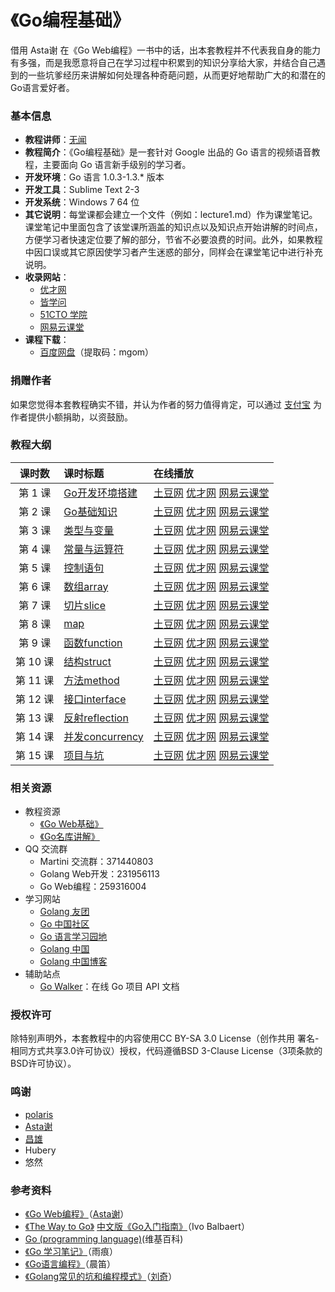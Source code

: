 《Go编程基础》
==========================

借用 Asta谢 在《Go Web编程》一书中的话，出本套教程并不代表我自身的能力有多强，而是我愿意将自己在学习过程中积累到的知识分享给大家，并结合自己遇到的一些坑爹经历来讲解如何处理各种奇葩问题，从而更好地帮助广大的和潜在的Go语言爱好者。

### 基本信息

- **教程讲师**：[无闻](http://weibo.com/Obahua)
- **教程简介**：《Go编程基础》是一套针对 Google 出品的 Go 语言的视频语音教程，主要面向 Go 语言新手级别的学习者。
- **开发环境**：Go 语言 1.0.3-1.3.* 版本
- **开发工具**：Sublime Text 2-3
- **开发系统**：Windows 7 64 位
- **其它说明**：每堂课都会建立一个文件（例如：lecture1.md）作为课堂笔记。课堂笔记中里面包含了该堂课所涵盖的知识点以及知识点开始讲解的时间点，方便学习者快速定位要了解的部分，节省不必要浪费的时间。此外，如果教程中因口误或其它原因使学习者产生迷惑的部分，同样会在课堂笔记中进行补充说明。
- **收录网站**：
	- [优才网](http://www.ucai.cn/course/show/69) 
	- [皆学问](http://www.jiexuewen.com/course/courseprofile?course=co51c124508b944#view) 
	- [51CTO 学院](http://edu.51cto.com/course/course_id-1762.html)
	- [网易云课堂](http://study.163.com/course/introduction.htm?courseId=306002#/courseDetail)
- **课程下载**：
	- [百度网盘](http://pan.baidu.com/s/1eQkVyF4)（提取码：mgom）

### 捐赠作者

如果您觉得本套教程确实不错，并认为作者的努力值得肯定，可以通过 [支付宝](http://gogs.io/donate) 为作者提供小额捐助，以资鼓励。

### 教程大纲

| 课时数 | 课时标题 | 在线播放 |
|:-----:|:--------|:-------|
|第 1 课|[Go开发环境搭建](lectures/lecture1.md)|[土豆网](http://www.tudou.com/programs/view/hlDq2A0vNes/) [优才网](http://www.ucai.cn/course/chapter/69/3210/4555) [网易云课堂](http://study.163.com/course/courseLearn.htm?courseId=306002#/learn/video?lessonId=421012&courseId=306002)|
|第 2 课|[Go基础知识](lectures/lecture2.md)|[土豆网](http://www.tudou.com/programs/view/ENEFKbYHZu4/) [优才网](http://www.ucai.cn/course/chapter/69/3210/4556) [网易云课堂](http://study.163.com/course/courseLearn.htm?courseId=306002#/learn/video?lessonId=421013&courseId=306002)|
|第 3 课|[类型与变量](lectures/lecture3.md)|[土豆网](http://www.tudou.com/programs/view/BTCIl3pJq1E/) [优才网](http://www.ucai.cn/course/chapter/69/3210/4557) [网易云课堂](http://study.163.com/course/courseLearn.htm?courseId=306002#/learn/video?lessonId=421014&courseId=306002)|
|第 4 课|[常量与运算符](lectures/lecture4.md)|[土豆网](http://www.tudou.com/programs/view/evSrdqTW9zg/) [优才网](http://www.ucai.cn/course/chapter/69/3210/4558) [网易云课堂](http://study.163.com/course/courseLearn.htm?courseId=306002#/learn/video?lessonId=421015&courseId=306002)|
|第 5 课|[控制语句](lectures/lecture5.md)|[土豆网](http://www.tudou.com/programs/view/gGJt6Cj9xi4/) [优才网](http://www.ucai.cn/course/chapter/69/3210/4559) [网易云课堂](http://study.163.com/course/courseLearn.htm?courseId=306002#/learn/video?lessonId=421016&courseId=306002)|
|第 6 课|[数组array](lectures/lecture6.md)|[土豆网](http://www.tudou.com/programs/view/U5Z-jEZ_BR0/) [优才网](http://www.ucai.cn/course/chapter/69/3210/4560) [网易云课堂](http://study.163.com/course/courseLearn.htm?courseId=306002#/learn/video?lessonId=421017&courseId=306002)|
|第 7 课|[切片slice](lectures/lecture7.md)|[土豆网](http://www.tudou.com/programs/view/I-hrdoouUjs/) [优才网](http://www.ucai.cn/course/chapter/69/3210/4625) [网易云课堂](http://study.163.com/course/courseLearn.htm?courseId=306002#/learn/video?lessonId=421018&courseId=306002)|
|第 8 课|[map](lectures/lecture8.md)|[土豆网](http://www.tudou.com/programs/view/4RPY1QgwvLg/) [优才网](http://www.ucai.cn/course/chapter/69/3210/4626) [网易云课堂](http://study.163.com/course/courseLearn.htm?courseId=306002#/learn/video?lessonId=421019&courseId=306002)|
|第 9 课|[函数function](lectures/lecture9.md)|[土豆网](http://www.tudou.com/programs/view/VUddz1lDClg/) [优才网](http://www.ucai.cn/course/chapter/69/3210/4627) [网易云课堂](http://study.163.com/course/courseLearn.htm?courseId=306002#/learn/video?lessonId=421020&courseId=306002)|
|第 10 课|[结构struct](lectures/lecture10.md)|[土豆网](http://www.tudou.com/programs/view/k1yf2WyuCwc/) [优才网](http://www.ucai.cn/course/chapter/69/3210/4669) [网易云课堂](http://study.163.com/course/courseLearn.htm?courseId=306002#/learn/video?lessonId=421021&courseId=306002)|
|第 11 课|[方法method](lectures/lecture11.md)|[土豆网](http://www.tudou.com/programs/view/cN509MrfI4s/) [优才网](http://www.ucai.cn/course/chapter/69/3259/4698) [网易云课堂](http://study.163.com/course/courseLearn.htm?courseId=306002#/learn/video?lessonId=421022&courseId=306002)|
|第 12 课|[接口interface](lectures/lecture12.md)|[土豆网](http://www.tudou.com/programs/view/CbLRTRA85TI/) [优才网](http://www.ucai.cn/course/chapter/69/3259/4699) [网易云课堂](http://study.163.com/course/courseLearn.htm?courseId=306002#/learn/video?lessonId=421023&courseId=306002)|
|第 13 课|[反射reflection](lectures/lecture13.md)|[土豆网](http://www.tudou.com/programs/view/luV8Do0Szqw/) [优才网](http://www.ucai.cn/course/chapter/69/3259/4707) [网易云课堂](http://study.163.com/course/courseLearn.htm?courseId=306002#/learn/video?lessonId=421024&courseId=306002)|
|第 14 课|[并发concurrency](lectures/lecture14.md)|[土豆网](http://www.tudou.com/programs/view/wcaWljSoJWE/) [优才网](http://www.ucai.cn/course/chapter/69/3259/4708) [网易云课堂](http://study.163.com/course/courseLearn.htm?courseId=306002#/learn/video?lessonId=421025&courseId=306002)|
|第 15 课|[项目与坑](lectures/lecture15.md)|[土豆网](http://www.tudou.com/programs/view/UdDdQf_bN6U/) [优才网](http://www.ucai.cn/course/chapter/69/3259/4709) [网易云课堂](http://study.163.com/course/courseLearn.htm?courseId=306002#/learn/video?lessonId=421026&courseId=306002)|

### 相关资源

- 教程资源
	 - [《Go Web基础》](https://github.com/Unknwon/go-web-foundation)
	 - [《Go名库讲解》](https://github.com/Unknwon/go-rock-libraries-showcases)
- QQ 交流群
	- Martini 交流群：371440803
	- Golang Web开发：231956113
	- Go Web编程：259316004
- 学习网站
	- [Golang 友团](http://golanghome.com)
	- [Go 中国社区](http://bbs.go-china.org/)
	- [Go 语言学习园地](http://studygolang.com/)
	- [Golang 中国](http://golangtc.com/)
	- [Golang 中国博客](http://blog.go-china.org/)
- 辅助站点
	- [Go Walker](http://gowalker.org)：在线 Go 项目 API 文档

### 授权许可

除特别声明外，本套教程中的内容使用CC BY-SA 3.0 License（创作共用 署名-相同方式共享3.0许可协议）授权，代码遵循BSD 3-Clause License（3项条款的BSD许可协议）。

### 鸣谢

- [polaris](http://blog.studygolang.com/)
- [Asta谢](https://github.com/astaxie)
- [昌雄](https://github.com/insionng)
- Hubery
- 悠然

### 参考资料

- [《Go Web编程》](https://github.com/astaxie/build-web-application-with-golang)（[Asta谢](https://github.com/astaxie)）
- [《The Way to Go》](http://download.csdn.net/download/kukucckku/4394839) [中文版《Go入门指南》](https://github.com/Unknwon/the-way-to-go_ZH_CN)（Ivo Balbaert）
- [Go (programming language)](http://en.wikipedia.org/wiki/Go_%28programming_language%29)(维基百科)
- [《Go 学习笔记》](http://bbs.gocn.im/thread-8-1-1.html)（雨痕）
- [《Go语言编程》](http://bbs.gocn.im/thread-153-1-1.html)（晨笛）
- [《Golang常见的坑和编程模式》](http://pan.baidu.com/share/link?shareid=2570649749&uk=822891499)（[刘奇](http://weibo.com/chuangyiyongpin)）
